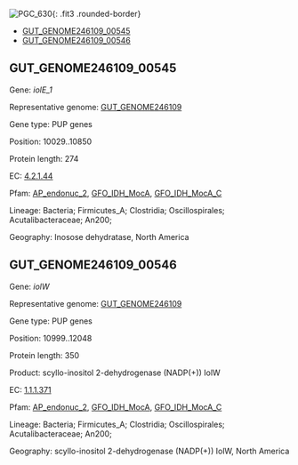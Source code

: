 ![PGC_630](../static/images/Clusters_figure/PGC_630.jpg){: .fit3 .rounded-border}

<ul id="myTab" class="nav nav-tabs">
  <li class="active">
        <a href="#tab1" data-toggle="tab">GUT_GENOME246109_00545</a>
  </li>
<li><a href="#tab2" data-toggle="tab">GUT_GENOME246109_00546</a></li>
</ul>

<div id="myTabContent" class="tab-content">
  <div class="tab-pane fade in active" id="tab1">

<h2 id="GUT_GENOME246109_00545">GUT_GENOME246109_00545</h2>
<p>Gene: <em>iolE_1</em>
<p>Representative genome: <a href="https://www.ebi.ac.uk/metagenomics/genomes/MGYG-HGUT-01749">GUT_GENOME246109</a></p>
<p>Gene type: PUP genes</p>
<p>Position: 10029..10850</p>
<p>Protein length: 274</p>
<p>EC: <a href="https://www.brenda-enzymes.org/enzyme.php?ecno=4.2.1.44">4.2.1.44</a></p>
<p>Pfam: <a href="http://pfam.xfam.org/family/AP_endonuc_2">AP_endonuc_2</a>, <a href="http://pfam.xfam.org/family/GFO_IDH_MocA">GFO_IDH_MocA</a>, <a href="http://pfam.xfam.org/family/GFO_IDH_MocA_C">GFO_IDH_MocA_C</a></p>
<p>Lineage: Bacteria; Firmicutes_A; Clostridia; Oscillospirales; Acutalibacteraceae; An200; </p>
<p>Geography: Inosose dehydratase, North America</p>
  </div>

  <div class="tab-pane fade" id="tab2">

<h2 id="GUT_GENOME246109_00546">GUT_GENOME246109_00546</h2>
<p>Gene: <em>iolW</em></p>
<p>Representative genome: <a href="https://www.ebi.ac.uk/metagenomics/genomes/MGYG-HGUT-01749">GUT_GENOME246109</a></p>
<p>Gene type: PUP genes</p>
<p>Position: 10999..12048</p>
<p>Protein length: 350</p>
<p>Product: scyllo-inositol 2-dehydrogenase (NADP(+)) IolW</p>
<p>EC: <a href="https://www.brenda-enzymes.org/enzyme.php?ecno=1.1.1.371">1.1.1.371</a></p>
<p>Pfam: <a href="http://pfam.xfam.org/family/AP_endonuc_2">AP_endonuc_2</a>, <a href="http://pfam.xfam.org/family/GFO_IDH_MocA">GFO_IDH_MocA</a>, <a href="http://pfam.xfam.org/family/GFO_IDH_MocA_C">GFO_IDH_MocA_C</a></p>
<p>Lineage: Bacteria; Firmicutes_A; Clostridia; Oscillospirales; Acutalibacteraceae; An200; </p>
<p>Geography: scyllo-inositol 2-dehydrogenase (NADP(+)) IolW, North America</p>

  </div>
</div>
